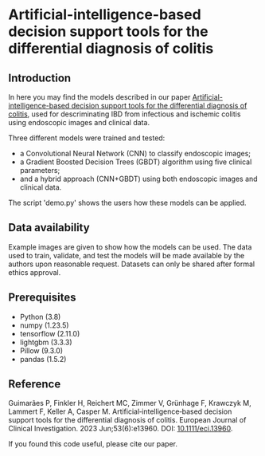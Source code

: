 # Artificial-intelligence-based decision support tools for the differential diagnosis of colitis

## Introduction

In here you may find the models described in our paper 
[Artificial-intelligence-based decision support tools for the differential diagnosis of colitis](https://doi.org/10.1111/eci.13960), 
used for descriminating IBD from infectious and ischemic colitis using endoscopic images and clinical data.

Three different models were trained and tested:
* a Convolutional Neural Network (CNN) to classify endoscopic images;
* a Gradient Boosted Decision Trees (GBDT) algorithm using five clinical parameters;
* and a hybrid approach (CNN+GBDT) using both endoscopic images and clinical data. 

The script 'demo.py' shows the users how these models can be applied.

## Data availability

Example images are given to show how the models can be used. 
The data used to train, validate, and test the models will be made available by the authors upon 
reasonable request. Datasets can only be shared after formal ethics approval. 

## Prerequisites

* Python (3.8)
* numpy (1.23.5)
* tensorflow (2.11.0)
* lightgbm (3.3.3)
* Pillow (9.3.0)
* pandas (1.5.2)

## Reference

Guimarães P, Finkler H, Reichert MC, Zimmer V, Grünhage F, Krawczyk M, Lammert F, Keller A, Casper M. Artificial‐intelligence‐based decision support tools for the differential diagnosis of colitis. European Journal of Clinical Investigation. 2023 Jun;53(6):e13960. DOI: [10.1111/eci.13960](https://doi.org/10.1111/eci.13960).

If you found this code useful, please cite our paper.
